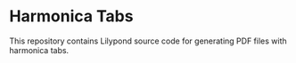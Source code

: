 # Harmonica Tabs

This repository contains Lilypond source code for generating PDF files with harmonica tabs.
